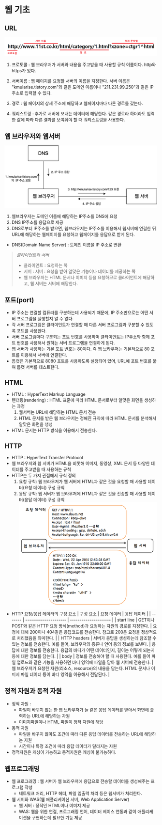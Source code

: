 # 웹 기초
## URL
![Alt text](image-1.png)
1. 프로토콜 : 웹 브라우저가 서버와 내용을 주고받을 때 사용할 규칙 이름이다. http와 https가 있다.

2. 서버이름 : 웹 페이지를 요청할 서버의 이름을 지정한다. 서버 이름은 "kmularise.tistory.com"와 같은 도메인 이름이나 "211.231.99.250"과 같은 IP주소로 입력할 수 있다.

3. 경로 : 웹 페이지의 상세 주소에 해당하고 웹페이지마다 다른 경로를 갖는다.

4. 쿼리스트링 : 추가로 서버에 보내는 데이터에 해당한다. 같은 경로라 하더라도 입력한 값에 따라 다른 결과를 보여줘야 할 때 쿼리스트링을 사용한다. 

## 웹 브라우저와 웹서버
![Alt text](connection.png)
1. 웹브라우저는 도메인 이름에 해당하는 IP주소를 DNS에 요청
2. DNS IP주소를 응답으로 제공
3. DNS로부터 IP주소를 받으면, 웹브라우저는 IP주소를 이용해서 웹서버에 연결한 뒤 URL에 해당하는 웹페이지를 요청하고 웹페이지를 응답으로 받게 된다.
* DNS(Domain Name Server) : 도메인 이름을 IP 주소로 변환
> *클라이언트와 서버*<br>
> - 클라이언트 : 요청하는 쪽<br>
> - 서버 : 서버 : 요청을 받아 알맞은 기능이나 데이터를 제공하는 쪽
> - 웹 브라우저는 HTML 문서나 이미지 등을 요청하므로 클라이언트에 해당하고, 웹 서버는 서버에 해당한다.

## 포트(port)
* IP 주소는 연결할 컴퓨러를 구분하는데 사용되기 때문에, IP 주소만으로는 어떤 서버 프로그램을 실행할지 알 수 없다.
* 각 서버 프로그램은 클라이언트가 연결할 때 다른 서버 프로그램과 구분할 수 있도록 포트를 사용한다.
* 서버 프로그램마다 구분되는 포트 번호를 사용하며 클라이언트는 IP주소와 함께 포트 번호를 사용해서 원하는 서버 프로그램을 연결하게 된다.
* 웹 서버가 사용하는 기본 포트 번호는 80이다. 즉 웹 브라우저는 기본적으로 80 포트를 이용해서 서버에 연결한다.
* 톰캣은 기본적으로 8080 포트를 사용하도록 설정되어 있어, URL에 포트 번호를 붙여 톰캣 서버를 테스트한다.

## HTML
* HTML : HyperText Markup Language
* 렌더링(rendering) : HTML 표준에 따라 HTML 문서로부터 알맞은 화면을 생성하는 과정
    1. 웹서버는 URL에 해당하는 HTML 문서 전송
    2. HTML 문서를 받은 웹 브라우저는 정해진 규칙에 따라 HTML 문서를 분석해서 알맞은 화면을 생성
* HTML 문서는 HTTP 방식을 이용해서 전송한다.

## HTTP
* HTTP : HyperText Transfer Protocol
* 웹 브라우저와 웹 서버가 HTML을 비롯해 이미지, 동영상, XML 문서 등 다양한 데이터를 주고받을 때 사용하는 규칙
* HTTP는 두 가지 관점에서 규칙 정의
    1. 요청 규칙: 웹 브라우저가 웹 서버에 HTML과 같은 것을 요청할 때 사용할 데이터(요청 데이터) 구성 규칙
    2. 응답 규칙: 웹 서버가 웹 브라우저에 HTML과 같은 것을 전송할 때 사용할 데이터(응답 데이터) 구성 규칙
    ![Alt text](image.png)
* HTTP 요청/응답 데이터의 구성 요소
| 구성 요소 | 요청 데이터 | 응답 데이터 |
| ------- | --------------------- | --------------------- |
| start line | GET이나 POST와 같은 HTTP 요청 방식(method)과 요청하는 자원의 경로를 지정한다. | 요청에 대해 200이나 404같은 응답코드를 전송한다. 참고로 200은 요청을 정상적으로 처리했음을 의미한다. |
| HTTP headers | 서버가 응답을 생성하는데 참조할 수 있는 정보를 전송한다. 예를 들어, 브라우저의 종류나 언어 등의 정보를 보낸다. | 응답에 대한 정보를 전송한다. 응답의 바디가 어떤 데이터인지, 길이는 어떻게 되는지 등에 대한 정보를 담는다. |
| body | 정보를 전송해야 할 때 사용한다. 예를 들어 파일 업로드와 같은 기능을 사용하면 바디 영역에 파일을 담아 웹 서버에 전송한다. | 웹 브라우저가 요청한 자원(리소스, resource)의 내용을 담는다. HTML 문서나 이미지 파일 데이터 등이 바디 영역을 이용해서 전달된다. |

## 정적 자원과 동적 자원
* 정적 자원 :
    * 파일이 바뀌지 않는 한 웹 브라우저가 늘 같은 응답 데이터를 받아서 화면에 출력하는 URL에 해당하는 자원
    * 이미지파일이나 HTML 파일이 정적 자원에 해당
* 동적 자원
    * 파일을 바꾸지 않아도 조건에 따라 다른 응답 데이터를 전송하는 URL에 해당하는 자원
    * 시간이나 특정 조건에 따라 응답 데이터가 달라지는 자원
* 정적자원은 캐싱이 가능하고 동적자원은 캐싱이 불가능하다.

## 웹프로그래밍
* 웹 프로그래밍 : 웹 서버가 웹 브라우저에 응답으로 전송할 데이터를 생성해주는 프로그램 작성
    * 네트워크 처리, HTTP 헤더, 파일 입출력 처리 등은 웹서버가 처리한다.
* 웹 서버와 WAS(웹 애플리케이션 서버, Web Application Server)
    * 웹 서버 : 정적인 HTML이나 이미지 제공
    * WAS: 웹을 위한 연결, 프로그래밍 언어, 데이터 베이스 연동과 같이 애플리케이션을 구현하는데 필요한 기능 제공
